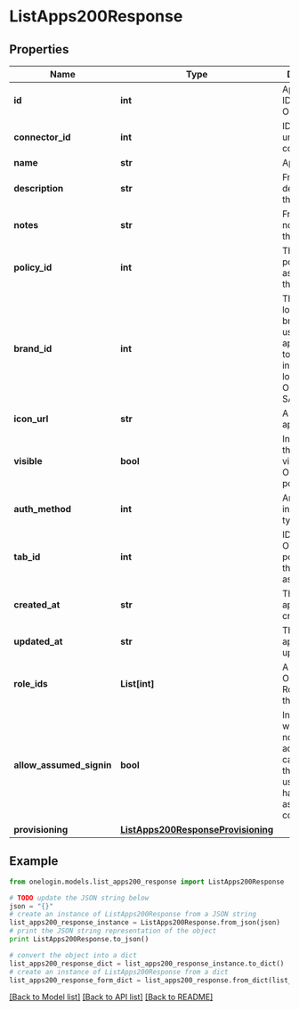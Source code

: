 # ListApps200Response


## Properties
Name | Type | Description | Notes
------------ | ------------- | ------------- | -------------
**id** | **int** | Apps unique ID in OneLogin. | [optional] 
**connector_id** | **int** | ID of the apps underlying connector. | [optional] 
**name** | **str** | App name. | [optional] 
**description** | **str** | Freeform description of the app. | [optional] 
**notes** | **str** | Freeform notes about the app. | [optional] 
**policy_id** | **int** | The security policy assigned to the app. | [optional] 
**brand_id** | **int** | The custom login page branding to use for this app. Applies to app initiated logins via OIDC or SAML. | [optional] 
**icon_url** | **str** | A link to the apps icon url. | [optional] 
**visible** | **bool** | Indicates if the app is visible in the OneLogin portal. | [optional] 
**auth_method** | **int** | An ID indicating the type of app. | [optional] 
**tab_id** | **int** | ID of the OneLogin portal tab that the app is assigned to. | [optional] 
**created_at** | **str** | The date the app was created. | [optional] 
**updated_at** | **str** | The date the app was last updated. | [optional] 
**role_ids** | **List[int]** | A list of OneLogin Role IDs of the user | [optional] 
**allow_assumed_signin** | **bool** | Indicates whether or not administrators can access the app as a user that they have assumed control over. | [optional] 
**provisioning** | [**ListApps200ResponseProvisioning**](ListApps200ResponseProvisioning.md) |  | [optional] 

## Example

```python
from onelogin.models.list_apps200_response import ListApps200Response

# TODO update the JSON string below
json = "{}"
# create an instance of ListApps200Response from a JSON string
list_apps200_response_instance = ListApps200Response.from_json(json)
# print the JSON string representation of the object
print ListApps200Response.to_json()

# convert the object into a dict
list_apps200_response_dict = list_apps200_response_instance.to_dict()
# create an instance of ListApps200Response from a dict
list_apps200_response_form_dict = list_apps200_response.from_dict(list_apps200_response_dict)
```
[[Back to Model list]](../README.md#documentation-for-models) [[Back to API list]](../README.md#documentation-for-api-endpoints) [[Back to README]](../README.md)


